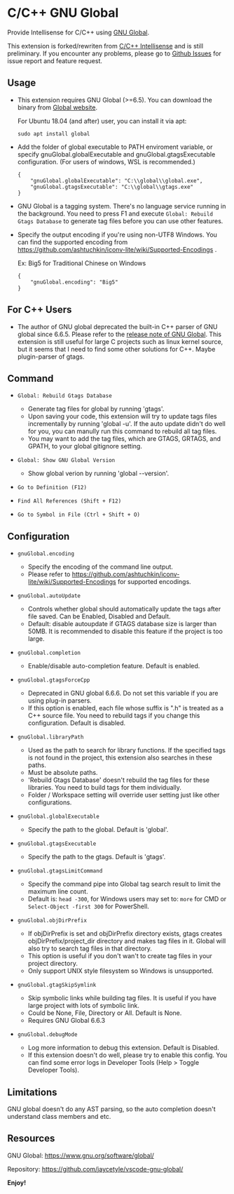 # C/C++ GNU Global
Provide Intellisense for C/C++ using [GNU Global](https://www.gnu.org/software/global/).

This extension is forked/rewriten from [C/C++ Intellisense](https://marketplace.visualstudio.com/items?itemName=austin.code-gnu-global) and is still preliminary. If you encounter any problems, please go to [Github Issues](https://github.com/jaycetyle/vscode-gnu-global/issues/) for issue report and feature request.

## Usage
* This extension requires GNU Global (>=6.5). You can download the binary from [Global website](https://www.gnu.org/software/global/download.html).

    For Ubuntu 18.04 (and after) user, you can install it via apt:
    ```
    sudo apt install global
    ```

* Add the folder of global executable to PATH enviroment variable, or specify gnuGlobal.globalExecutable and gnuGlobal.gtagsExecutable configuration. (For users of windows, WSL is recommended.)
    ```
    {
        "gnuGlobal.globalExecutable": "C:\\global\\global.exe",
        "gnuGlobal.gtagsExecutable": "C:\\global\\gtags.exe"
    }
    ```

* GNU Global is a tagging system. There's no language service running in the background. You need to press F1 and execute  `Global: Rebuild Gtags Database`  to generate tag files before you can use other features.

* Specify the output encoding if you're using non-UTF8 Windows. You can find the supported encoding from https://github.com/ashtuchkin/iconv-lite/wiki/Supported-Encodings .

    Ex: Big5 for Traditional Chinese on Windows
    ```
    {
        "gnuGlobal.encoding": "Big5"
    }
    ```

## For C++ Users

* The author of GNU global deprecated the built-in C++ parser of GNU global since 6.6.5. Please refer to the [release note of GNU Global](https://lists.gnu.org/archive/html/info-global/2020-09/msg00000.html). This extension is still useful for large C projects such as linux kernel source, but it seems that I need to find some other solutions for C++. Maybe plugin-parser of gtags.

## Command
* `Global: Rebuild Gtags Database`
    * Generate tag files for global by running 'gtags'.
    * Upon saving your code, this extension will try to update tags files incrementally by running 'global -u'. If the auto update didn't do well for you, you can manully run this command to rebuild all tag files.
    * You may want to add the tag files, which are GTAGS, GRTAGS, and GPATH, to your global gitignore setting.

* `Global: Show GNU Global Version`
    * Show global verion by running 'global --version'.

* `Go to Definition (F12)`
* `Find All References (Shift + F12)`
* `Go to Symbol in File (Ctrl + Shift + O)`

## Configuration
* `gnuGlobal.encoding`
    * Specify the encoding of the command line output.
    * Please refer to https://github.com/ashtuchkin/iconv-lite/wiki/Supported-Encodings for supported encodings.

* `gnuGlobal.autoUpdate`
    * Controls whether global should automatically update the tags after file saved. Can be Enabled, Disabled and Default.
    * Default: disable autoupdate if GTAGS database size is larger than 50MB. It is recommended to disable this feature if the project is too large.

* `gnuGlobal.completion`
    * Enable/disable auto-completion feature. Default is enabled.

* `gnuGlobal.gtagsForceCpp`
    * Deprecated in GNU global 6.6.6. Do not set this variable if you are using plug-in parsers.
    * If this option is enabled, each file whose suffix is \".h\" is treated as a C++ source file. You need to rebuild tags if you change this configuration. Default is disabled.

* `gnuGlobal.libraryPath`
    * Used as the path to search for library functions. If the specified tags is not found in the project, this extension also searches in these paths.
    * Must be absolute paths.
    * 'Rebuild Gtags Database' doesn't rebuild the tag files for these libraries. You need to build tags for them individually.
    * Folder / Workspace setting will override user setting just like other configurations.

* `gnuGlobal.globalExecutable`
    * Specify the path to the global. Default is 'global'.

* `gnuGlobal.gtagsExecutable`
    * Specify the path to the gtags. Default is 'gtags'.

* `gnuGlobal.gtagsLimitCommand`
    * Specify the command pipe into Global tag search result to limit the maximum line count.
    * Default is: `head -300`, for Windows users may set to: `more` for CMD or `Select-Object -first 300` for PowerShell.

* `gnuGlobal.objDirPrefix`
    * If objDirPrefix is set and objDirPrefix directory exists, gtags creates objDirPrefix/project_dir directory and makes tag files in it. Global will also try to search tag files in that directory.
    * This option is useful if you don't wan't to create tag files in your project directory.
    * Only support UNIX style filesystem so Windows is unsupported.

* `gnuGlobal.gtagSkipSymlink`
    * Skip symbolic links while building tag files. It is useful if you have large project with lots of symbolic link.
    * Could be None, File, Directory or All. Default is None.
    * Requires GNU Global 6.6.3

* `gnuGlobal.debugMode`
    * Log more information to debug this extension. Default is Disabled.
    * If this extension doesn't do well, please try to enable this config. You can find some error logs in Developer Tools (Help > Toggle Developer Tools).

## Limitations

GNU global doesn't do any AST parsing, so the auto completion doesn't understand class members and etc.

## Resources
GNU Global: https://www.gnu.org/software/global/

Repository: https://github.com/jaycetyle/vscode-gnu-global/

**Enjoy!**